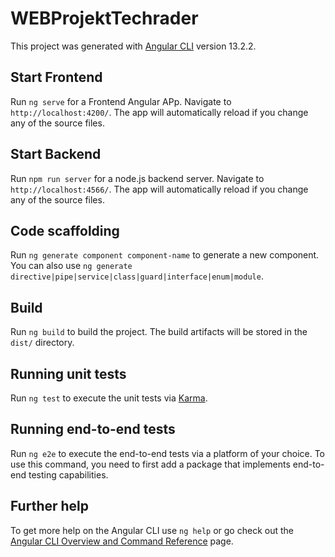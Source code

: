 # WEBProjektTechrader

This project was generated with [Angular CLI](https://github.com/angular/angular-cli) version 13.2.2.

## Start Frontend

Run `ng serve` for a Frontend Angular APp. Navigate to `http://localhost:4200/`. The app will automatically reload if you change any of the source files.

## Start Backend

Run `npm run server` for a node.js backend server. Navigate to `http://localhost:4566/`. The app will automatically reload if you change any of the source files.

## Code scaffolding

Run `ng generate component component-name` to generate a new component. You can also use `ng generate directive|pipe|service|class|guard|interface|enum|module`.

## Build

Run `ng build` to build the project. The build artifacts will be stored in the `dist/` directory.

## Running unit tests

Run `ng test` to execute the unit tests via [Karma](https://karma-runner.github.io).

## Running end-to-end tests

Run `ng e2e` to execute the end-to-end tests via a platform of your choice. To use this command, you need to first add a package that implements end-to-end testing capabilities.

## Further help

To get more help on the Angular CLI use `ng help` or go check out the [Angular CLI Overview and Command Reference](https://angular.io/cli) page.
